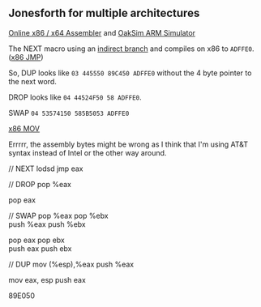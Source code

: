 ## Jonesforth for multiple architectures

[Online x86 / x64 Assembler](https://defuse.ca/online-x86-assembler.htm) and [OakSim ARM Simulator](https://wunkolo.github.io/OakSim/)

The NEXT macro using an [indirect branch](https://en.wikipedia.org/wiki/Indirect_branch) and compiles on x86 to `ADFFE0`. ([x86 JMP](https://c9x.me/x86/html/file_module_x86_id_147.html))

So, DUP looks like `03 445550 89C450 ADFFE0` without the 4 byte pointer to the next word.

DROP looks like `04 44524F50 58 ADFFE0`.

SWAP `04 53574150 585B5053 ADFFE0`

[x86 MOV](https://c9x.me/x86/html/file_module_x86_id_176.html)

Errrrr, the assembly bytes might be wrong as I think that I'm using AT&T syntax instead of Intel or the other way around.

// NEXT
lodsd
jmp eax

// DROP
pop %eax

pop eax

// SWAP
pop %eax
pop %ebx  
push %eax
push %ebx

pop eax
pop ebx  
push eax
push ebx

// DUP
mov (%esp),%eax
push %eax

mov eax, esp
push eax

89E050


